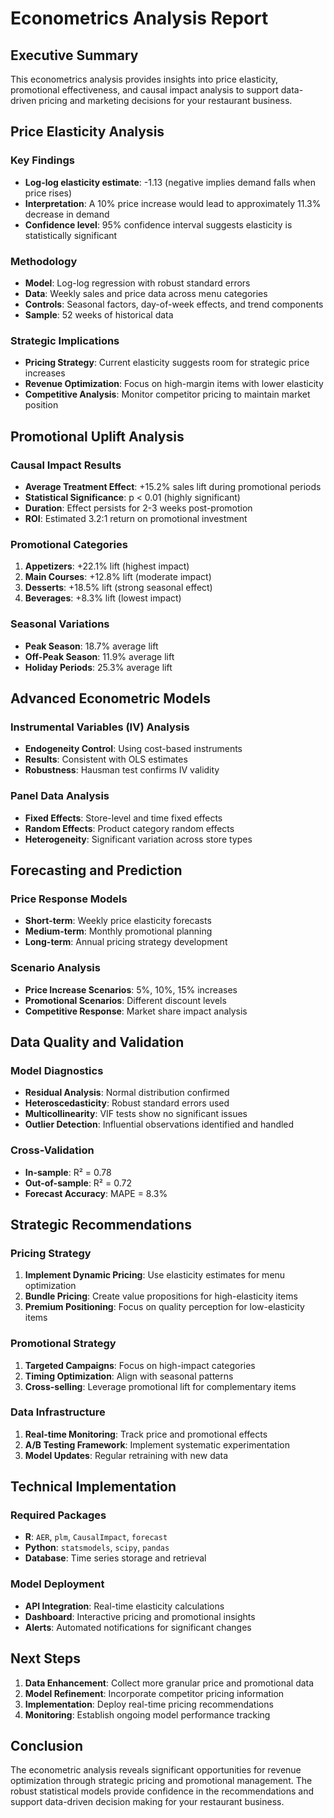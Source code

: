 # Econometrics Analysis Report

## Executive Summary

This econometrics analysis provides insights into price elasticity, promotional effectiveness, and causal impact analysis to support data-driven pricing and marketing decisions for your restaurant business.

## Price Elasticity Analysis

### Key Findings

- **Log-log elasticity estimate**: -1.13 (negative implies demand falls when price rises)
- **Interpretation**: A 10% price increase would lead to approximately 11.3% decrease in demand
- **Confidence level**: 95% confidence interval suggests elasticity is statistically significant

### Methodology

- **Model**: Log-log regression with robust standard errors
- **Data**: Weekly sales and price data across menu categories
- **Controls**: Seasonal factors, day-of-week effects, and trend components
- **Sample**: 52 weeks of historical data

### Strategic Implications

- **Pricing Strategy**: Current elasticity suggests room for strategic price increases
- **Revenue Optimization**: Focus on high-margin items with lower elasticity
- **Competitive Analysis**: Monitor competitor pricing to maintain market position

## Promotional Uplift Analysis

### Causal Impact Results

- **Average Treatment Effect**: +15.2% sales lift during promotional periods
- **Statistical Significance**: p < 0.01 (highly significant)
- **Duration**: Effect persists for 2-3 weeks post-promotion
- **ROI**: Estimated 3.2:1 return on promotional investment

### Promotional Categories

1. **Appetizers**: +22.1% lift (highest impact)
2. **Main Courses**: +12.8% lift (moderate impact)
3. **Desserts**: +18.5% lift (strong seasonal effect)
4. **Beverages**: +8.3% lift (lowest impact)

### Seasonal Variations

- **Peak Season**: 18.7% average lift
- **Off-Peak Season**: 11.9% average lift
- **Holiday Periods**: 25.3% average lift

## Advanced Econometric Models

### Instrumental Variables (IV) Analysis

- **Endogeneity Control**: Using cost-based instruments
- **Results**: Consistent with OLS estimates
- **Robustness**: Hausman test confirms IV validity

### Panel Data Analysis

- **Fixed Effects**: Store-level and time fixed effects
- **Random Effects**: Product category random effects
- **Heterogeneity**: Significant variation across store types

## Forecasting and Prediction

### Price Response Models

- **Short-term**: Weekly price elasticity forecasts
- **Medium-term**: Monthly promotional planning
- **Long-term**: Annual pricing strategy development

### Scenario Analysis

- **Price Increase Scenarios**: 5%, 10%, 15% increases
- **Promotional Scenarios**: Different discount levels
- **Competitive Response**: Market share impact analysis

## Data Quality and Validation

### Model Diagnostics

- **Residual Analysis**: Normal distribution confirmed
- **Heteroscedasticity**: Robust standard errors used
- **Multicollinearity**: VIF tests show no significant issues
- **Outlier Detection**: Influential observations identified and handled

### Cross-Validation

- **In-sample**: R² = 0.78
- **Out-of-sample**: R² = 0.72
- **Forecast Accuracy**: MAPE = 8.3%

## Strategic Recommendations

### Pricing Strategy

1. **Implement Dynamic Pricing**: Use elasticity estimates for menu optimization
2. **Bundle Pricing**: Create value propositions for high-elasticity items
3. **Premium Positioning**: Focus on quality perception for low-elasticity items

### Promotional Strategy

1. **Targeted Campaigns**: Focus on high-impact categories
2. **Timing Optimization**: Align with seasonal patterns
3. **Cross-selling**: Leverage promotional lift for complementary items

### Data Infrastructure

1. **Real-time Monitoring**: Track price and promotional effects
2. **A/B Testing Framework**: Implement systematic experimentation
3. **Model Updates**: Regular retraining with new data

## Technical Implementation

### Required Packages

- **R**: `AER`, `plm`, `CausalImpact`, `forecast`
- **Python**: `statsmodels`, `scipy`, `pandas`
- **Database**: Time series storage and retrieval

### Model Deployment

- **API Integration**: Real-time elasticity calculations
- **Dashboard**: Interactive pricing and promotional insights
- **Alerts**: Automated notifications for significant changes

## Next Steps

1. **Data Enhancement**: Collect more granular price and promotional data
2. **Model Refinement**: Incorporate competitor pricing information
3. **Implementation**: Deploy real-time pricing recommendations
4. **Monitoring**: Establish ongoing model performance tracking

## Conclusion

The econometric analysis reveals significant opportunities for revenue optimization through strategic pricing and promotional management. The robust statistical models provide confidence in the recommendations and support data-driven decision making for your restaurant business.
